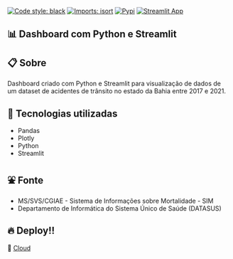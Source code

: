 [![Code style: black](https://img.shields.io/badge/code%20style-black-000000.svg)](https://github.com/psf/black)
[![Imports: isort](https://img.shields.io/badge/%20imports-isort-%231674b1?style=flat&labelColor=ef8336)](https://pycqa.github.io/isort/)
[![Pypi](https://badge.fury.io/py/plotly.svg)](https://pypi.org/project/plotly/)
[![Streamlit App](https://static.streamlit.io/badges/streamlit_badge_black_white.svg)](https://acidentes-transito-bahia.streamlit.app)

## 📊 Dashboard com Python e Streamlit

## 📋 Sobre

Dashboard criado com Python e Streamlit para visualização de dados de um dataset de acidentes de trânsito no estado da Bahia entre 2017 e 2021.

## 🚀 Tecnologias utilizadas

-   Pandas
-   Plotly
-   Python
-   Streamlit

## ⛲ Fonte

- MS/SVS/CGIAE - Sistema de Informações sobre Mortalidade - SIM
- Departamento de Informática do Sistema Único de Saúde (DATASUS)

## 🔥 Deploy!!

🔗 [Cloud](https://acidentes-transito-bahia.streamlit.app)